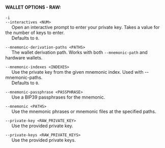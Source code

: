 #### WALLET OPTIONS - RAW:
`-i`  
`--interactives <NUM>`  
&nbsp;&nbsp;&nbsp;&nbsp; Open an interactive prompt to enter your private key. Takes a value for the number of keys to enter.  
&nbsp;&nbsp;&nbsp;&nbsp; Defaults to `0`.  

`--mnemonic-derivation-paths <PATHS>`  
&nbsp;&nbsp;&nbsp;&nbsp; The wallet derivation path. Works with both `--mnemonic-path` and hardware wallets.  

`--mnemonic-indexes <INDEXES>`  
&nbsp;&nbsp;&nbsp;&nbsp; Use the private key from the given mnemonic index. Used with --mnemonic-paths.  
&nbsp;&nbsp;&nbsp;&nbsp; Defaults to `0`.

`--mnemonic-passphrase <PASSPHRASE>`  
&nbsp;&nbsp;&nbsp;&nbsp; Use a BIP39 passphrases for the mnemonic.  

`--mnemonic <PATHS>`  
&nbsp;&nbsp;&nbsp;&nbsp; Use the mnemonic phrases or mnemonic files at the specified paths.  

`--private-key <RAW_PRIVATE_KEY>`  
&nbsp;&nbsp;&nbsp;&nbsp; Use the provided private key.

`--private-keys <RAW_PRIVATE_KEYS>`  
&nbsp;&nbsp;&nbsp;&nbsp; Use the provided private keys.  
